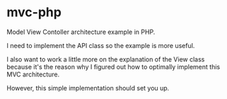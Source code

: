 # mvc-php
Model View Contoller architecture example in PHP.

I need to implement the API class so the example is more useful.

I also want to work a little more on the explanation of the View class because it's the reason why I figured out how to optimally implement this MVC architecture.

However, this simple implementation should set you up.

